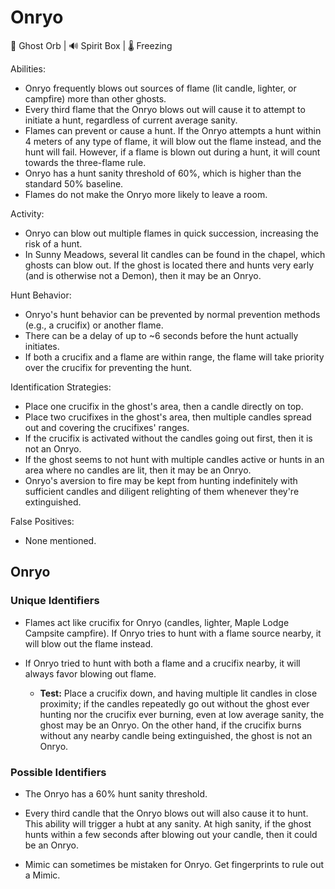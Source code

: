 # Onryo

🔮 Ghost Orb | 🔊 Spirit Box | 🌡️ Freezing

Abilities:

-   Onryo frequently blows out sources of flame (lit candle, lighter, or campfire) more than other ghosts.
-   Every third flame that the Onryo blows out will cause it to attempt to initiate a hunt, regardless of current average sanity.
-   Flames can prevent or cause a hunt. If the Onryo attempts a hunt within 4 meters of any type of flame, it will blow out the flame instead, and the hunt will fail. However, if a flame is blown out during a hunt, it will count towards the three-flame rule.
-   Onryo has a hunt sanity threshold of 60%, which is higher than the standard 50% baseline.
-   Flames do not make the Onryo more likely to leave a room.

Activity:

-   Onryo can blow out multiple flames in quick succession, increasing the risk of a hunt.
-   In Sunny Meadows, several lit candles can be found in the chapel, which ghosts can blow out. If the ghost is located there and hunts very early (and is otherwise not a Demon), then it may be an Onryo.

Hunt Behavior:

-   Onryo's hunt behavior can be prevented by normal prevention methods (e.g., a crucifix) or another flame.
-   There can be a delay of up to ~6 seconds before the hunt actually initiates.
-   If both a crucifix and a flame are within range, the flame will take priority over the crucifix for preventing the hunt.

Identification Strategies:

-   Place one crucifix in the ghost's area, then a candle directly on top.
-   Place two crucifixes in the ghost's area, then multiple candles spread out and covering the crucifixes' ranges.
-   If the crucifix is activated without the candles going out first, then it is not an Onryo.
-   If the ghost seems to not hunt with multiple candles active or hunts in an area where no candles are lit, then it may be an Onryo.
-   Onryo's aversion to fire may be kept from hunting indefinitely with sufficient candles and diligent relighting of them whenever they're extinguished.

False Positives:

-   None mentioned.


## Onryo	
### Unique Identifiers
* Flames act like crucifix for Onryo (candles, lighter, Maple Lodge Campsite campfire). If Onryo tries to hunt with a flame source nearby, it will blow out the flame instead. 

* If Onryo tried to hunt with both a flame and a crucifix nearby, it will always favor blowing out flame. 

  * **Test:** Place a crucifix down, and having multiple lit candles in close proximity; if the candles repeatedly go out without the ghost ever hunting nor the crucifix ever burning, even at low average sanity, the ghost may be an Onryo. On the other hand, if the crucifix burns without any nearby candle being extinguished, the ghost is not an Onryo.

### Possible Identifiers
* The Onryo has a 60% hunt sanity threshold.

* Every third candle that the Onryo blows out will also cause it to hunt. This ability will trigger a hubt at any sanity. At high sanity, if the ghost hunts within a few seconds after blowing out your candle, then it could be an Onryo.

* Mimic can sometimes be mistaken for Onryo. Get fingerprints to rule out a Mimic.

